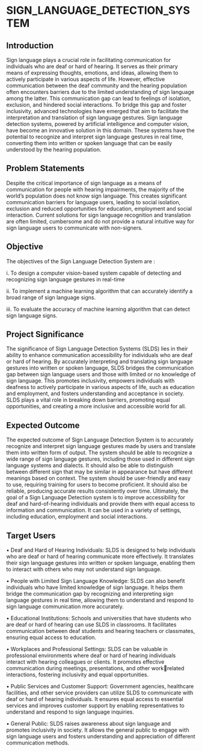 # SIGN_LANGUAGE_DETECTION_SYSTEM

## Introduction

Sign language plays a crucial role in facilitating communication for individuals who are deaf or hard of hearing. It serves as their primary means of expressing 
thoughts, emotions, and ideas, allowing them to actively participate in various aspects of life. However, effective communication between the deaf community and the 
hearing population often encounters barriers due to the limited understanding of sign language among the latter. This communication gap can lead to feelings of isolation, 
exclusion, and hindered social interactions. To bridge this gap and foster inclusivity, advanced technologies have emerged that aim to facilitate the interpretation and translation of sign language gestures. Sign language detection systems, powered by artificial intelligence and computer vision, have become an innovative solution in this domain. These systems have the potential to recognize and interpret sign language gestures in real time, converting them into written or spoken language that can be easily understood by the hearing population.

## Problem Statements

Despite the critical importance of sign language as a means of communication for people with hearing impairments, the majority of the world’s population does not know sign language. This creates significant communication barriers for language users, leading to social isolation, exclusion and reduced opportunities for education, employment and social interaction. Current solutions for sign language recognition and translation are often limited, cumbersome and do not provide a natural intuitive way for sign language users to communicate with non-signers.

## Objective

The objectives of the Sign Language Detection System are :

i. To design a computer vision-based system capable of detecting and recognizing sign language gestures in real-time

ii. To implement a machine learning algorithm that can accurately identify a broad range of sign language signs.

iii. To evaluate the accuracy of machine learning algorithm that can detect sign language signs.

## Project Significance

The significance of Sign Language Detection Systems (SLDS) lies in their ability to enhance communication accessibility for individuals who are deaf or hard of 
hearing. By accurately interpreting and translating sign language gestures into written or spoken language, SLDS bridges the communication gap between sign language 
users and those with limited or no knowledge of sign language. This promotes inclusivity, empowers individuals with deafness to actively participate in various aspects of life, such as education and employment, and fosters understanding and acceptance in society. SLDS plays a vital role in breaking down barriers, promoting equal opportunities, and creating a more inclusive and accessible world for all.

## Expected Outcome

The expected outcome of Sign Language Detection System is to accurately recognize and interpret sign language gestures made by users and translate them into written form of output. The system should be able to recognize a wide range of sign language gestures, including those used in different sign language systems and dialects. It should also be able to distinguish between different sign that may be similar in appearance but have different meanings based on context. The system should be user-friendly and easy to use, requiring training for users to become proficient. It should also be reliable, producing accurate results consistently over time. Ultimately, the goal of a Sign Language Detection system is to improve accessibility for deaf and hard-of-hearing individuals and provide them with equal access to information and communication. It can be used in a variety of settings, including education, employment and social interactions.

## Target Users

• Deaf and Hard of Hearing Individuals: SLDS is designed to help individuals who are deaf or hard of hearing communicate more effectively. It translates their sign language gestures into written or spoken language, enabling them to interact with others who may not understand sign language.

• People with Limited Sign Language Knowledge: SLDS can also benefit individuals who have limited knowledge of sign language. It helps them bridge the communication gap by recognizing and interpreting sign language gestures in real time, allowing them to understand and respond to sign language communication more accurately.

• Educational Institutions: Schools and universities that have students who are deaf or hard of hearing can use SLDS in classrooms. It facilitates communication between deaf students and hearing teachers or classmates, ensuring equal access to education.

• Workplaces and Professional Settings: SLDS can be valuable in professional environments where deaf or hard of hearing individuals interact with hearing colleagues or clients. It promotes effective communication during meetings, presentations, and other workrelated interactions, fostering inclusivity and equal opportunities.

• Public Services and Customer Support: Government agencies, healthcare facilities, and other service providers can utilize SLDS to communicate with deaf or hard of hearing individuals. It ensures equal access to essential services and improves customer support by enabling representatives to understand and respond to sign language inquiries.

• General Public: SLDS raises awareness about sign language and promotes inclusivity in society. It allows the general public to engage with sign language users and fosters understanding and appreciation of different communication methods.
